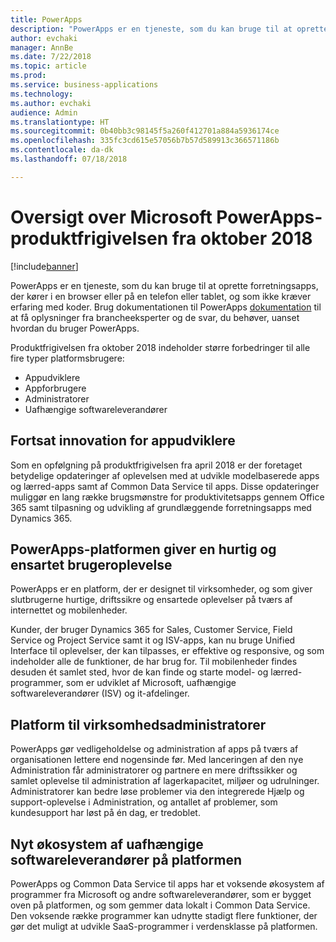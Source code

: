```yaml
---
title: PowerApps
description: "PowerApps er en tjeneste, som du kan bruge til at oprette forretningsapps, der kører i en browser eller på en telefon eller tablet, og som ikke kræver erfaring med koder."
author: evchaki
manager: AnnBe
ms.date: 7/22/2018
ms.topic: article
ms.prod: 
ms.service: business-applications
ms.technology: 
ms.author: evchaki
audience: Admin
ms.translationtype: HT
ms.sourcegitcommit: 0b40bb3c98145f5a260f412701a884a5936174ce
ms.openlocfilehash: 335fc3cd615e57056b7b57d589913c366571186b
ms.contentlocale: da-dk
ms.lasthandoff: 07/18/2018

---
```

# <a name="overview-of-microsoft-powerapps-october-18-release"></a>Oversigt over Microsoft PowerApps-produktfrigivelsen fra oktober 2018


[!include[banner](../../includes/banner.md)]


PowerApps er en tjeneste, som du kan bruge til at oprette forretningsapps, der kører i en browser eller på en telefon eller tablet, og som ikke kræver erfaring med koder. Brug dokumentationen til PowerApps [dokumentation](https://docs.microsoft.com/powerapps/) til at få oplysninger fra brancheeksperter og de svar, du behøver, uanset hvordan du bruger PowerApps.

Produktfrigivelsen fra oktober 2018 indeholder større forbedringer til alle fire typer platformsbrugere: 

- Appudviklere
- Appforbrugere
- Administratorer
- Uafhængige softwareleverandører

## <a name="continued-innovation-for-app-makers"></a>Fortsat innovation for appudviklere 

Som en opfølgning på produktfrigivelsen fra april 2018 er der foretaget betydelige opdateringer af oplevelsen med at udvikle modelbaserede apps og lærred-apps samt af Common Data Service til apps. Disse opdateringer muliggør en lang række brugsmønstre for produktivitetsapps gennem Office 365 samt tilpasning og udvikling af grundlæggende forretningsapps med Dynamics 365.  

## <a name="powerapps-platform-provides-fast-consistent-user-experience"></a>PowerApps-platformen giver en hurtig og ensartet brugeroplevelse 

PowerApps er en platform, der er designet til virksomheder, og som giver slutbrugerne hurtige, driftssikre og ensartede oplevelser på tværs af internettet og mobilenheder.  

Kunder, der bruger Dynamics 365 for Sales, Customer Service, Field Service og Project Service samt it og ISV-apps, kan nu bruge Unified Interface til oplevelser, der kan tilpasses, er effektive og responsive, og som indeholder alle de funktioner, de har brug for. Til mobilenheder findes desuden ét samlet sted, hvor de kan finde og starte model- og lærred-programmer, som er udviklet af Microsoft, uafhængige softwareleverandører (ISV) og it-afdelinger.  

## <a name="enterprise-grade-platform-for-administrators"></a>Platform til virksomhedsadministratorer 

PowerApps gør vedligeholdelse og administration af apps på tværs af organisationen lettere end nogensinde før. Med lanceringen af den nye Administration får administratorer og partnere en mere driftssikker og samlet oplevelse til administration af lagerkapacitet, miljøer og udrulninger. Administratorer kan bedre løse problemer via den integrerede Hjælp og support-oplevelse i Administration, og antallet af problemer, som kundesupport har løst på én dag, er tredoblet. 

## <a name="emerging-ecosystem-of-isvs-on-the-platform"></a>Nyt økosystem af uafhængige softwareleverandører på platformen

PowerApps og Common Data Service til apps har et voksende økosystem af programmer fra Microsoft og andre softwareleverandører, som er bygget oven på platformen, og som gemmer data lokalt i Common Data Service. Den voksende række programmer kan udnytte stadigt flere funktioner, der gør det muligt at udvikle SaaS-programmer i verdensklasse på platformen.

